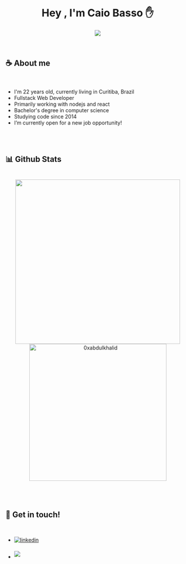 <h1 align="center"><b>Hey , I'm Caio Basso </b> ✋</h1>

<p align="center">
  <a href="https://github.com/DenverCoder1/readme-typing-svg"><img src="https://readme-typing-svg.herokuapp.com?font=Roboto&color=cyan&size=30&center=true&vCenter=true&width=600&height=100&lines=Web+Developer+based+in+Curitiba,+Brazil"></a>
</p>


<br>



	
## ☕ **About me**

<br>

- I'm 22 years old, currently living in Curitiba, Brazil
- Fullstack Web Developer
- Primarily working with nodejs and react
- Bachelor's degree in computer science
- Studying code since 2014
- I’m currently open for a new job opportunity!

<br><br>

<!--
## 📃<b> Skills</b>
<br>

<p align="center">

- **Languages**:
    
    ![C](https://img.shields.io/badge/C%20-%232370ED.svg?style=for-the-badge&logo=c&logoColor=white)
    ![C++](https://img.shields.io/badge/C#%20-%2300599C.svg?style=for-the-badge&logo=c%2B%2B&logoColor=white)
    ![Python](https://img.shields.io/badge/Python%20-%2314354C.svg?style=for-the-badge&logo=python&logoColor=white)

<br>   
    
- **Front-End Development**:

   ![HTML5](https://img.shields.io/badge/HTML5%20-%23E34F26.svg?style=for-the-badge&logo=html5&logoColor=white)
   ![CSS3](https://img.shields.io/badge/CSS%20-%231572B6.svg?style=for-the-badge&logo=css3&logoColor=white)
   ![JavaScript](https://img.shields.io/badge/JavaScript%20-%23F7DF1E.svg?style=for-the-badge&logo=javascript&logoColor=black)

<br>

- **Cloud Hosting**:

    ![Github Pages](https://img.shields.io/badge/GitHub%20Pages-%23327FC7.svg?style=for-the-badge&logo=github&logoColor=white)
    
<br>

- **Softwares and Tools**:

    ![Git](https://img.shields.io/badge/git-%23F05033.svg?style=for-the-badge&logo=git&logoColor=white)
    ![GitHub](https://img.shields.io/badge/github-%23121011.svg?style=for-the-badge&logo=github&logoColor=white)
    ![Google](https://img.shields.io/badge/google-%234285F4.svg?style=for-the-badge&logo=google&logoColor=white)
    ![Visual Studio Code](https://img.shields.io/badge/Visual%20Studio%20Code-0078d7.svg?style=for-the-badge&logo=visual-studio-code&logoColor=white)
    ![Linux](https://img.shields.io/badge/Linux-FCC624?style=for-the-badge&logo=linux&logoColor=black) 

<br>

- **Extras**:

    ![Terminal](https://img.shields.io/badge/Terminal-%23054020?style=for-the-badge&logo=gnu-bash&logoColor=white)
    ![Markdown](https://img.shields.io/badge/markdown-%23000000.svg?style=for-the-badge&logo=markdown&logoColor=white)   


</p>
<br>
<br>

-----

<br>
-->

## 📊 <b> Github Stats </b>
<br>

<div align="center">

<a href="https://github.com/caio-basso/">
  <img src="https://github-readme-stats.vercel.app/api?username=caio-basso&include_all_commits=true&count_private=true&show_icons=true&line_height=20&theme=react&hide=issues,stars,contribs" width="450"/>
  <img src="https://github-readme-stats.vercel.app/api/top-langs?username=caio-basso&show_icons=true&locale=en&layout=compact&line_height=20&theme=react" width="375"  alt="0xabdulkhalid"/>

</a>
</div>

<br>
<br>
<br>


## 📧 <b> Get in touch!</b>
<br>
<div align='left'>

<ul>

<li>
<a href="https://linkedin.com/in/caiobasso" target="_blank">
<img src="https://img.shields.io/badge/linkedin:  caiobasso-%2300acee.svg?color=405DE6&style=for-the-badge&logo=linkedin&logoColor=white" alt=linkedin style="margin-bottom: 5px;"/>
</a>
</li>

<br>

<li>
<a href="mailto:caio.basso27@gmail.com" target="_blank">
<img src="https://img.shields.io/badge/gmail:  caio.basso27@gmail.com-%23EA4335.svg?style=for-the-badge&logo=gmail&logoColor=white" t=mail style="margin-bottom: 5px;" />
</a>
</li>
	
</ul>
</div>

<br>
<br>
